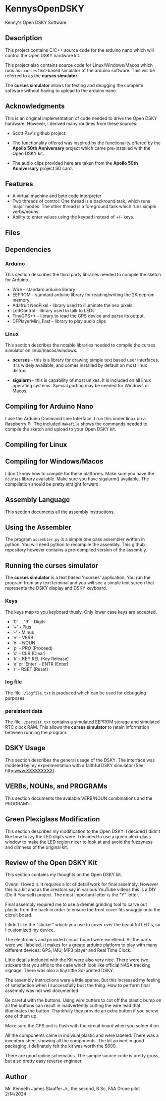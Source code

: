 # KennysOpenDSKY
Kenny's Open DSKY Software

## Description
This project contains C/C++ source code for the arduino nano which
will control the Open DSKY hardware kit.

This project also contains source code for Linux/Windows/Macos which
runs as ```ncurses``` text-based simulator of the arduino software. This
will be referred to as the **curses simulator**.

The **curses simulator** allows for testing and deugging the complete software
without having to upload to the arduino nano.

## Acknowledgments
This is an original implementation of code needed to drive the
Open DSKY hardware. However, I derived many routines from these sources:

+ Scott Pav's github project.

+ The functionality offered was inspired by the functionality offered by
		the **Apollo 50th Anniversary** project which came pre-installed with the Open DSKY kit.

+ The audio clips provided here are taken from the **Apollo 50th Anniversary** project SD card.


## Features
+ A virtual machine and byte code interpreter
+ Two threads of control: One thread is a backround task, which
	runs major modes. The other thread is a foreground task which runs simple verbs/nouns.
+ Ability to enter values using the keypad instead of +/- keys.

## Files

## Dependencies
### Arduino
This section describes the third party libraries needed to compile
the sketch for Arduino.

+ Wire - standard arduino library
+ EEPROM - standard arduino library for reading/writing the 2K eeprom memory.
+ Adafruit NeoPixel - library used to illuminate the neo pixels
+ LedControl - library used to talk to LEDs
+ TinyGPS++ - library to read the GPS device and parse its output.
+ DFPlayerMini_Fast - library to play audio clips

### Linux
This section describes the notable libraries needed to compile
the curses simulator on linux/macos/windows.

+ **ncurses** - this is a library for drawing simple text based user interfaces. It
		is widely available, and comes installed by default on most linux distros.

+ **sigalarm** - this is capability of most unixes. It is included on all linux operating
			systems. Special porting may be needed for Windows or Macos.


## Compiling for Arduino Nano
I use the Arduino Command Line Interface. I run this under linux on a Raspberry Pi.
The included ```Makefile``` shows the commands needed to compile the sketch and
upload to your Open DSKY kit.

## Compiling for Linux

## Compiling for Windows/Macos
I don't know how to compile for these platforms. Make sure
you have the ```ncurses``` library available. Make sure you have sigalarm() available.
The compiliation should be pretty straight forward.

## Assembly Language
This section documents all the assembly instructions.

## Using the Assembler
The program ``assembler.py`` is a simple one pass assembler written in python.
You will need python to recompile the assembly. This github repository
however contains a pre-compiled version of the assembly.

## Running the curses simulator
The **curses simulator** is a text based 'ncurses' application. You run
the program from any text terminal and you will see a simple text screen
that represents the DSKY display and DSKY keyboard.

### Keys
The keys map to you keyboard thusly. Only lower case keys are accepted.
+ '0' ... '9' - Digits
+ '+'	- Plus
+ '-'	- Minus
+ 'v'	- VERB
+ 'n'	- NOUN
+ 'p'	- PRO (Proceed)
+ 'c'	- CLR (Clear)
+ 'k'	- KEY REL (Key Release)
+ 'e' or 'Enter' - ENTR (Enter)
+ 'r'	- RSET (Reset)

### log file
The file ```./logfile.txt``` is produced which can be used for debugging purposes.

### persistent data
The file ```./persist.txt``` contains a simulated EEPROM storage and simulated RTC clock RAM.
This allows the **curses simulator** to retain information between running the program.

## DSKY Usage
This section describes the general usage of the DSKY. The interface was modeled
by my experimentation with a faithful DSKY simulator (See http:www.XXXXXXXXX).

## VERBs, NOUNs, and PROGRAMs
This section documents the avalable VERB/NOUN combinations and the PROGRAM's.

## Green Plexiglass Modification
This section describes my modification to the Open DSKY. I decided
I didn't like how fuzzy the LED digits were. I decided to use a green
plexi-glass window to make the LED region nicer to look at and avoid
the fuzzyness and dimness of the original kit.

## Review of the Open DSKY Kit
This section contains my thoughts on the Open DSKY kit.

Overall I loved it. It requires a lot of detail work for final assembly.
However this is a kit and as the creators say in various YouTube videos
this is a DIY (Do It Yourself) project. The most important letter is the "Y" letter.

Final assembly required me to use a dremel grinding tool to carve out plastic
from the back in order to ensure the front cover fits snuggly onto the cicruit board.

I didn't like the "sticker" which you use to cover over the beautiful LED's, so I
customized my device.

The electronics and provided circuit board were excellend. All the parts were well labeled.
It makes for a greate arduino platform to play with many different devices: GPS, IMU, MP3 player
and Real Time Clock.

Little details included with the Kit were also very nice. There were two stickers that you
affix to the case which look like official NASA tracking signage. There was also a tiny
little 3d-printed DSKY.

The assembly instructions were a little sparse. But this increased my feeling of satisfaction
when I successfully built the thing. How to perform final assembly was not well documented.

Be careful with the buttons. Using wire cutters to cut off the plastic bump on all the buttons
can result in inadvertently cutting the wire lead that illuminates the button. Thankfully
they provide an extra button if you screw one of them up.

Make sure the GPS unit is flush with the circuit board when you solder it on.

All the components came in indiviual plastic and were labeled. There was a inventory sheet
showing all the components. The kit arrived in good  packaging. I definately felt the kit was worth the $600.

There are good online schematics. The sample source code is pretty gross, but also pretty easy
reverse engineer.

## Author
Mr. Kenneth James Stauffer Jr., the second, B.Sc, FAA Drone pilot
2/14/2024
